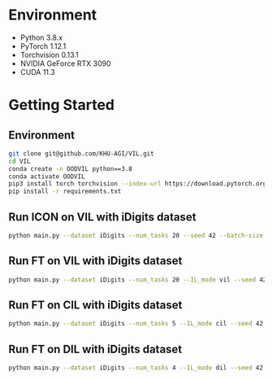 
# Environment
- Python 3.8.x
- PyTorch 1.12.1
- Torchvision 0.13.1
- NVIDIA GeForce RTX 3090
- CUDA 11.3


# Getting Started
## Environment
```bash
git clone git@github.com/KHU-AGI/VIL.git
cd VIL
conda create -n OODVIL python==3.8
conda activate OODVIL
pip3 install torch torchvision --index-url https://download.pytorch.org/whl/cu113
pip install -r requirements.txt
```

## Run ICON on VIL with iDigits dataset
```bash
python main.py --dataset iDigits --num_tasks 20 --seed 42 --batch-size 24 --IL_mode vil --model vit_base_patch16_224_ICON --method ICON --IC --thre 0.0 --beta 0.01 --use_cast_loss --k 2 --d_threshold  --develop --verbose
```

## Run FT on VIL with iDigits dataset
```bash
python main.py --dataset iDigits --num_tasks 20 --IL_mode vil --seed 42 --batch-size 24 --method FT
```

## Run FT on CIL with iDigits dataset
```bash
python main.py --dataset iDigits --num_tasks 5 --IL_mode cil --seed 42 --batch-size 24 --method FT
```
## Run FT on DIL with iDigits dataset
```bash
python main.py --dataset iDigits --num_tasks 4 --IL_mode dil --seed 42 --batch-size 24 --method FT
```